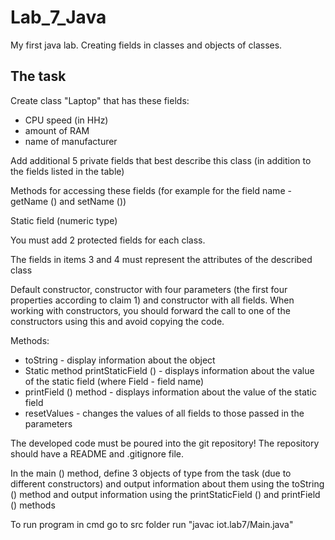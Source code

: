 # Lab_7_Java
 My first java lab. Creating fields in classes and objects of classes.
## The task

 Create class "Laptop" that has these fields:
  - CPU speed (in HHz)
  - amount of RAM
  - name of manufacturer
 
 Add additional 5 private fields that best describe this class (in addition to the fields listed in the table)

 Methods for accessing these fields (for example for the field name - getName () and setName ())

 Static field (numeric type)

 You must add 2 protected fields for each class.

 The fields in items 3 and 4 must represent the attributes of the described class

 Default constructor, constructor with four parameters (the first four properties according to claim 1) and constructor with all fields. When working with constructors,  you should forward the call to one of the constructors using this and avoid copying the code.

 Methods:

 - toString - display information about the object
 - Static method printStaticField () - displays information about the value of the static field (where Field - field name)
 - printField () method - displays information about the value of the static field
 - resetValues - changes the values of all fields to those passed in the parameters

 The developed code must be poured into the git repository! The repository should have a README and .gitignore file.

 In the main () method, define 3 objects of type from the task (due to different constructors) and output information about them using the toString () method and output information using the printStaticField () and printField () methods


 To run program in cmd go to src folder run "javac iot.lab7/Main.java"
